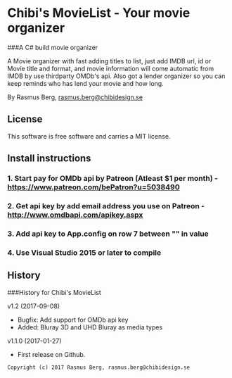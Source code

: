 Chibi's MovieList - Your movie organizer
========================================

###A C# build movie organizer

A Movie organizer with fast adding titles to list, just add IMDB url, id or Movie title and format, and movie information will come automatic from IMDB by use thirdparty OMDb's api.
Also got a lender organizer so you can keep reminds who has lend your movie and how long.

By Rasmus Berg, rasmus.berg@chibidesign.se


License
------------------

This software is free software and carries a MIT license.


Install instructions
--------------------

### 1. Start pay for OMDb api by Patreon (Atleast $1 per month) - https://www.patreon.com/bePatron?u=5038490
### 2. Get api key by add email address you use on Patreon - http://www.omdbapi.com/apikey.aspx
### 3. Add api key to App.config on row 7 between "" in value
### 4. Use Visual Studio 2015 or later to compile


History
-----------------------------------

###History for Chibi's MovieList

v1.2 (2017-09-08)

* Bugfix: Add support for OMDb api key
* Added: Bluray 3D and UHD Bluray as media types

v1.1.0 (2017-01-27)

* First release on Github.



```
Copyright (c) 2017 Rasmus Berg, rasmus.berg@chibidesign.se
```
